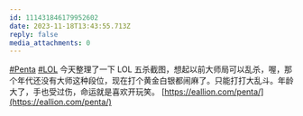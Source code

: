 ```yaml
---
id: 111431846179952602
date: 2023-11-18T13:43:55.713Z
reply: false
media_attachments: 0
---
```


[#Penta](https://e5n.cc/tags/Penta) [#LOL](https://e5n.cc/tags/LOL) 今天整理了一下 LOL 五杀截图，想起以前大师局可以乱杀，喔，那个年代还没有大师这种段位，现在打个黄金白银都闹麻了。只能打打大乱斗。年龄大了，手也受过伤，命运就是喜欢开玩笑。 [https://eallion.com/penta/](https://eallion.com/penta/)

